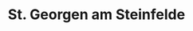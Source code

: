 ---
title: St. Georgen am Steinfelde
url: /st-georgen-am-steinfelde/
latitude: 48.138
longitude: 15.613
---